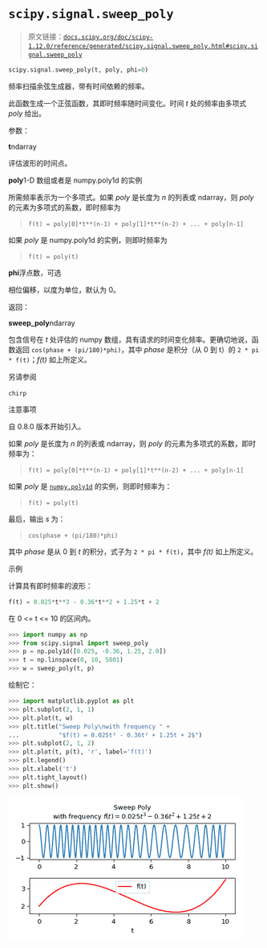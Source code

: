 # `scipy.signal.sweep_poly`

> 原文链接：[`docs.scipy.org/doc/scipy-1.12.0/reference/generated/scipy.signal.sweep_poly.html#scipy.signal.sweep_poly`](https://docs.scipy.org/doc/scipy-1.12.0/reference/generated/scipy.signal.sweep_poly.html#scipy.signal.sweep_poly)

```py
scipy.signal.sweep_poly(t, poly, phi=0)
```

频率扫描余弦生成器，带有时间依赖的频率。

此函数生成一个正弦函数，其即时频率随时间变化。时间 *t* 处的频率由多项式 *poly* 给出。

参数：

**t**ndarray

评估波形的时间点。

**poly**1-D 数组或者是 numpy.poly1d 的实例

所需频率表示为一个多项式。如果 *poly* 是长度为 *n* 的列表或 ndarray，则 *poly* 的元素为多项式的系数，即时频率为

> `f(t) = poly[0]*t**(n-1) + poly[1]*t**(n-2) + ... + poly[n-1]`

如果 *poly* 是 numpy.poly1d 的实例，则即时频率为

> `f(t) = poly(t)`

**phi**浮点数，可选

相位偏移，以度为单位，默认为 0。

返回：

**sweep_poly**ndarray

包含信号在 *t* 处评估的 numpy 数组，具有请求的时间变化频率。更确切地说，函数返回 `cos(phase + (pi/180)*phi)`，其中 *phase* 是积分（从 0 到 t）的 `2 * pi * f(t)`；*f(t)* 如上所定义。

另请参阅

`chirp`

注意事项

自 0.8.0 版本开始引入。

如果 *poly* 是长度为 *n* 的列表或 ndarray，则 *poly* 的元素为多项式的系数，即时频率为：

> `f(t) = poly[0]*t**(n-1) + poly[1]*t**(n-2) + ... + poly[n-1]`

如果 *poly* 是 [`numpy.poly1d`](https://numpy.org/devdocs/reference/generated/numpy.poly1d.html#numpy.poly1d "(in NumPy v2.0.dev0)") 的实例，则即时频率为：

> `f(t) = poly(t)`

最后，输出 *s* 为：

> `cos(phase + (pi/180)*phi)`

其中 *phase* 是从 0 到 *t* 的积分，式子为 `2 * pi * f(t)`，其中 *f(t)* 如上所定义。

示例

计算具有即时频率的波形：

```py
f(t) = 0.025*t**3 - 0.36*t**2 + 1.25*t + 2 
```

在 0 <= t <= 10 的区间内。

```py
>>> import numpy as np
>>> from scipy.signal import sweep_poly
>>> p = np.poly1d([0.025, -0.36, 1.25, 2.0])
>>> t = np.linspace(0, 10, 5001)
>>> w = sweep_poly(t, p) 
```

绘制它：

```py
>>> import matplotlib.pyplot as plt
>>> plt.subplot(2, 1, 1)
>>> plt.plot(t, w)
>>> plt.title("Sweep Poly\nwith frequency " +
...           "$f(t) = 0.025t³ - 0.36t² + 1.25t + 2$")
>>> plt.subplot(2, 1, 2)
>>> plt.plot(t, p(t), 'r', label='f(t)')
>>> plt.legend()
>>> plt.xlabel('t')
>>> plt.tight_layout()
>>> plt.show() 
```

![../../_images/scipy-signal-sweep_poly-1.png](img/3e2d66bff9247f1df062c917f3833b2d.png)
